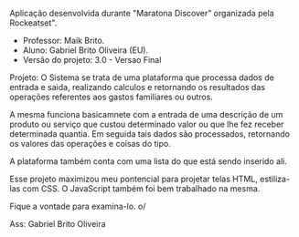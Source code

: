 Aplicação desenvolvida durante "Maratona Discover" organizada pela Rockeatset".

* Professor: Maik Brito.
* Aluno: Gabriel Brito Oliveira (EU).
* Versão do projeto: 3.0 - Versao Final

Projeto: O Sistema se trata de uma plataforma que processa dados de entrada e saida, realizando calculos e retornando os resultados das operações referentes aos gastos familiares ou outros.

A mesma funciona basicamnete com a entrada de uma descrição de um produto ou serviço que custou determinado valor ou que lhe fez receber determinada quantia. Em seguida tais dados são processados, retornando os valores das operações e coisas do tipo.

A plataforma também conta com uma lista do que está sendo inserido ali.

Esse projeto maximizou meu pontencial para projetar telas HTML, estiliza-las com CSS. O JavaScript também foi bem trabalhado na mesma.

Fique a vontade para examina-lo. o/

Ass: Gabriel Brito Oliveira
